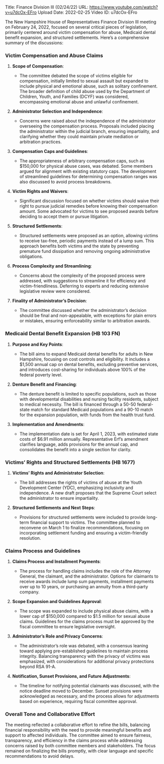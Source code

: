 Title: Finance Division III (02/24/22)
URL: https://www.youtube.com/watch?v=u7dcOx-EFro
Upload Date: 2022-02-25
Video ID: u7dcOx-EFro

The New Hampshire House of Representatives Finance Division III meeting on February 24, 2022, focused on several critical pieces of legislation, primarily centered around victim compensation for abuse, Medicaid dental benefit expansion, and structured settlements. Here’s a comprehensive summary of the discussions:

### **Victim Compensation and Abuse Claims**

1. **Scope of Compensation**:
   - The committee debated the scope of victims eligible for compensation, initially limited to sexual assault but expanded to include physical and emotional abuse, such as solitary confinement. The broader definition of child abuse used by the Department of Children, Youth, and Families (DCYF) was considered, encompassing emotional abuse and unlawful confinement.

2. **Administrator Selection and Independence**:
   - Concerns were raised about the independence of the administrator overseeing the compensation process. Proposals included placing the administrator within the judicial branch, ensuring impartiality, and clarifying whether they could maintain private mediation or arbitration practices.

3. **Compensation Caps and Guidelines**:
   - The appropriateness of arbitrary compensation caps, such as $150,000 for physical abuse cases, was debated. Some members argued for alignment with existing statutory caps. The development of streamlined guidelines for determining compensation ranges was also discussed to avoid process breakdowns.

4. **Victim Rights and Waivers**:
   - Significant discussion focused on whether victims should waive their right to pursue judicial remedies before knowing their compensation amount. Some advocated for victims to see proposed awards before deciding to accept them or pursue litigation.

5. **Structured Settlements**:
   - Structured settlements were proposed as an option, allowing victims to receive tax-free, periodic payments instead of a lump sum. This approach benefits both victims and the state by preventing premature fund dissipation and removing ongoing administrative obligations.

6. **Process Complexity and Streamlining**:
   - Concerns about the complexity of the proposed process were addressed, with suggestions to streamline it for efficiency and victim-friendliness. Deferring to experts and reducing extensive legislative review were considered.

7. **Finality of Administrator’s Decision**:
   - The committee discussed whether the administrator’s decision should be final and non-appealable, with exceptions for plain errors or mistakes, ensuring enforceability similar to arbitration awards.

### **Medicaid Dental Benefit Expansion (HB 103 FN)**

1. **Purpose and Key Points**:
   - The bill aims to expand Medicaid dental benefits for adults in New Hampshire, focusing on cost controls and eligibility. It includes a $1,500 annual cap on dental benefits, excluding preventive services, and introduces cost-sharing for individuals above 100% of the federal poverty level.

2. **Denture Benefit and Financing**:
   - The denture benefit is limited to specific populations, such as those with developmental disabilities and nursing facility residents, subject to medical necessity. The bill is financed through a 50-50 federal-state match for standard Medicaid populations and a 90-10 match for the expansion population, with funds from the health trust fund.

3. **Implementation and Amendments**:
   - The implementation date is set for April 1, 2023, with estimated state costs of $6.91 million annually. Representative Erf’s amendment clarifies language, adds provisions for the annual cap, and consolidates the benefit into a single section for clarity.

### **Victims’ Rights and Structured Settlements (HB 1677)**

1. **Victims’ Rights and Administrator Selection**:
   - The bill addresses the rights of victims of abuse at the Youth Development Center (YDC), emphasizing inclusivity and independence. A new draft proposes that the Supreme Court select the administrator to ensure impartiality.

2. **Structured Settlements and Next Steps**:
   - Provisions for structured settlements were included to provide long-term financial support to victims. The committee planned to reconvene on March 1 to finalize recommendations, focusing on incorporating settlement funding and ensuring a victim-friendly resolution.

### **Claims Process and Guidelines**

1. **Claims Process and Installment Payments**:
   - The process for handling claims includes the role of the Attorney General, the claimant, and the administrator. Options for claimants to receive awards include lump sum payments, installment payments over up to 10 years, or purchasing an annuity from a third-party company.

2. **Scope Expansion and Guidelines Approval**:
   - The scope was expanded to include physical abuse claims, with a lower cap of $150,000 compared to $1.5 million for sexual abuse claims. Guidelines for the claims process must be approved by the fiscal committee to ensure legislative oversight.

3. **Administrator’s Role and Privacy Concerns**:
   - The administrator’s role was debated, with a consensus leaning toward applying pre-established guidelines to maintain process integrity. Balancing transparency with the privacy of victims was emphasized, with considerations for additional privacy protections beyond RSA 91-A.

4. **Notification, Sunset Provisions, and Future Adjustments**:
   - The timeline for notifying potential claimants was discussed, with the notice deadline moved to December. Sunset provisions were acknowledged as necessary, and the process allows for adjustments based on experience, requiring fiscal committee approval.

### **Overall Tone and Collaborative Effort**

The meeting reflected a collaborative effort to refine the bills, balancing financial responsibility with the need to provide meaningful benefits and support to affected individuals. The committee aimed to ensure fairness, transparency, and efficiency in the claims process while addressing concerns raised by both committee members and stakeholders. The focus remained on finalizing the bills promptly, with clear language and specific recommendations to avoid delays.